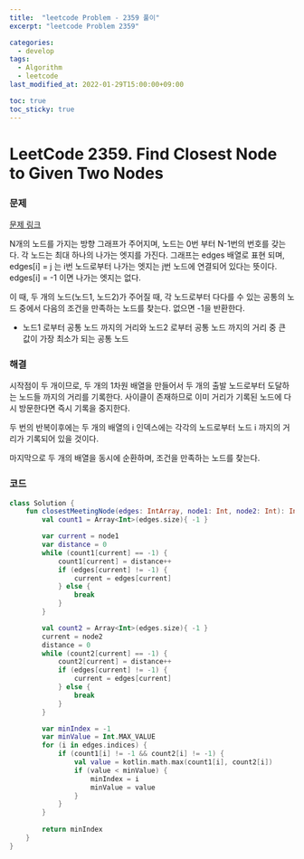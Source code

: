 ```yaml
---
title:  "leetcode Problem - 2359 풀이"
excerpt: "leetcode Problem 2359"

categories:
  - develop
tags:
  - Algorithm
  - leetcode
last_modified_at: 2022-01-29T15:00:00+09:00

toc: true
toc_sticky: true
---
```


# LeetCode 2359. Find Closest Node to Given Two Nodes

### 문제

[문제 링크](https://leetcode.com/problems/find-closest-node-to-given-two-nodes/)

N개의 노드를 가지는 방향 그래프가 주어지며, 노드는 0번 부터 N-1번의 번호를 갖는다. 각 노드는 최대 하나의 나가는 엣지를 가진다. 그래프는 edges 배열로 표현 되며, edges[i] = j 는 i번 노드로부터 나가는 엣지는 j번 노드에 연결되어 있다는 뜻이다. edges[i] = -1 이면 나가는 엣지는 없다.

이 때, 두 개의 노드(노드1, 노드2)가 주어질 때, 각 노드로부터 다다를 수 있는 공통의 노드 중에서 다음의 조건을 만족하는 노드를 찾는다. 없으면 -1을 반환한다.

- 노드1 로부터 공통 노드 까지의 거리와 노드2 로부터 공통 노드 까지의 거리 중 큰 값이 가장 최소가 되는 공통 노드

### 해결

시작점이 두 개이므로, 두 개의 1차원 배열을 만들어서 두 개의 출발 노드로부터 도달하는 노드들 까지의 거리를 기록한다. 사이클이 존재하므로 이미 거리가 기록된 노드에 다시 방문한다면 즉시 기록을 중지한다.

두 번의 반복이후에는 두 개의 배열의 i 인덱스에는 각각의 노드로부터 노드 i 까지의 거리가 기록되어 있을 것이다.

마지막으로 두 개의 배열을 동시에 순환하며, 조건을 만족하는 노드를 찾는다.

### 코드

```kotlin
class Solution {
    fun closestMeetingNode(edges: IntArray, node1: Int, node2: Int): Int {
        val count1 = Array<Int>(edges.size){ -1 }

        var current = node1
        var distance = 0
        while (count1[current] == -1) {
            count1[current] = distance++
            if (edges[current] != -1) {
                current = edges[current]
            } else {
                break
            }
        }

        val count2 = Array<Int>(edges.size){ -1 }
        current = node2
        distance = 0
        while (count2[current] == -1) {
            count2[current] = distance++
            if (edges[current] != -1) {
                current = edges[current]
            } else {
                break
            }
        }

        var minIndex = -1
        var minValue = Int.MAX_VALUE
        for (i in edges.indices) {
            if (count1[i] != -1 && count2[i] != -1) {
                val value = kotlin.math.max(count1[i], count2[i])
                if (value < minValue) {
                    minIndex = i
                    minValue = value
                }
            }
        }
        
        return minIndex
    }
}
```